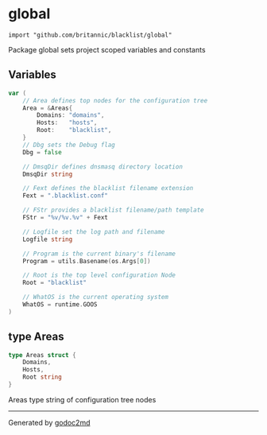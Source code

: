 
# global
    import "github.com/britannic/blacklist/global"

Package global sets project scoped variables and constants





## Variables
``` go
var (
    // Area defines top nodes for the configuration tree
    Area = &Areas{
        Domains: "domains",
        Hosts:   "hosts",
        Root:    "blacklist",
    }
    // Dbg sets the Debug flag
    Dbg = false

    // DmsqDir defines dnsmasq directory location
    DmsqDir string

    // Fext defines the blacklist filename extension
    Fext = ".blacklist.conf"

    // FStr provides a blacklist filename/path template
    FStr = "%v/%v.%v" + Fext

    // Logfile set the log path and filename
    Logfile string

    // Program is the current binary's filename
    Program = utils.Basename(os.Args[0])

    // Root is the top level configuration Node
    Root = "blacklist"

    // WhatOS is the current operating system
    WhatOS = runtime.GOOS
)
```


## type Areas
``` go
type Areas struct {
    Domains,
    Hosts,
    Root string
}
```
Areas type string of configuration tree nodes

















- - -
Generated by [godoc2md](http://godoc.org/github.com/davecheney/godoc2md)